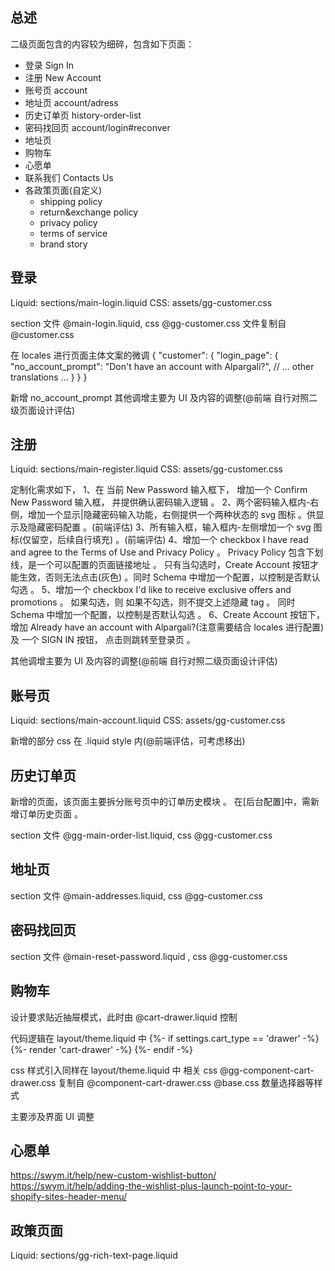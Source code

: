 ## 总述

二级页面包含的内容较为细碎，包含如下页面：

- 登录 Sign In
- 注册 New Account
- 账号页 account
- 地址页 account/adress
- 历史订单页 history-order-list
- 密码找回页 account/login#reconver
- 地址页
- 购物车
- 心愿单
- 联系我们 Contacts Us
- 各政策页面(自定义)
    - shipping policy
    - return&exchange policy
    - privacy policy
    - terms of service
    - brand story


## 登录

Liquid: sections/main-login.liquid
CSS: assets/gg-customer.css


section 文件 @main-login.liquid, css @gg-customer.css 文件复制自 @customer.css 

在 locales 进行页面主体文案的微调 
{
  "customer": {
    "login_page": {
      "no_account_prompt": "Don't have an account with Alpargali?",
      // ... other translations ...
    }
  }
}

新增 no_account_prompt
其他调增主要为 UI 及内容的调整(@前端 自行对照二级页面设计评估)

## 注册

Liquid: sections/main-register.liquid
CSS: assets/gg-customer.css

定制化需求如下，
1、在 当前 New Password 输入框下， 增加一个 Confirm New Password 输入框， 并提供确认密码输入逻辑 。
2、两个密码输入框内-右侧，增加一个显示|隐藏密码输入功能，右侧提供一个两种状态的 svg 图标 。供显示及隐藏密码配置 。(前端评估)
3、所有输入框，输入框内-左侧增加一个 svg 图标(仅留空，后续自行填充) 。(前端评估)
4、增加一个 checkbox I have read and agree to the Terms of Use and Privacy Policy 。 Privacy Policy 包含下划线，是一个可以配置的页面链接地址 。 只有当勾选时，Create Account 按钮才能生效，否则无法点击(灰色) 。同时 Schema 中增加一个配置，以控制是否默认勾选 。
5、增加一个 checkbox I'd like to receive exclusive offers and promotions 。
如果勾选，则     <input type="hidden" name="customer[tags]" value="receive exclusive offers"> 
如果不勾选，则不提交上述隐藏 tag 。
同时 Schema 中增加一个配置，以控制是否默认勾选 。
6、Create Account 按钮下， 增加 Already have an account with Alpargali?(注意需要结合 locales 进行配置) 及 一个 SIGN IN 按钮， 点击则跳转至登录页 。

其他调增主要为 UI 及内容的调整(@前端 自行对照二级页面设计评估)

## 账号页

Liquid: sections/main-account.liquid
CSS: assets/gg-customer.css

新增的部分 css 在 .liquid style 内(@前端评估，可考虑移出)


## 历史订单页

新增的页面，该页面主要拆分账号页中的订单历史模块 。
在[后台配置]中，需新增订单历史页面 。

section 文件 @gg-main-order-list.liquid, css @gg-customer.css

## 地址页

section 文件 @main-addresses.liquid, css @gg-customer.css

## 密码找回页

section 文件 @main-reset-password.liquid , css @gg-customer.css

## 购物车

设计要求贴近抽屉模式，此时由 @cart-drawer.liquid 控制

代码逻辑在 layout/theme.liquid 中
{%- if settings.cart_type == 'drawer' -%}
   {%- render 'cart-drawer' -%}
{%- endif -%}

css 样式引入同样在 layout/theme.liquid 中
相关 css 
@gg-component-cart-drawer.css 复制自 @component-cart-drawer.css
@base.css 数量选择器等样式

主要涉及界面 UI 调整

## 心愿单

https://swym.it/help/new-custom-wishlist-button/
https://swym.it/help/adding-the-wishlist-plus-launch-point-to-your-shopify-sites-header-menu/

## 政策页面

Liquid: sections/gg-rich-text-page.liquid

